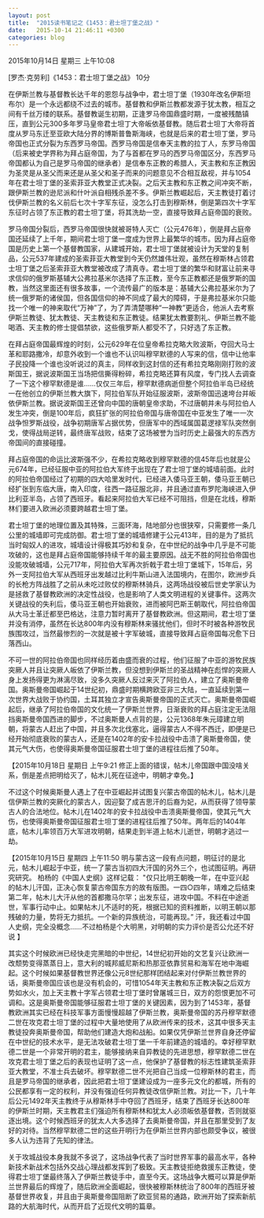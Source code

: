 ```yaml
---
layout: post
title:  "2015读书笔记之《1453：君士坦丁堡之战》"
date:   2015-10-14 21:46:11 +0300
categories: blog
---
```

2015年10月14日 星期三 上午10:08

[罗杰·克劳利]《1453：君士坦丁堡之战》 10分

在伊斯兰教与基督教长达千年的恩怨与战争中，君士坦丁堡（1930年改名伊斯坦布尔）是一个永远都绕不过去的城市。基督教和伊斯兰教都发源于犹太教，相互之间有千丝万缕的联系。基督教诞生初期，正逢罗马帝国鼎盛时期，一度被残酷镇压，直到公元300多年罗马皇帝君士坦丁大帝皈依基督教。随后君士坦丁大帝将首度从罗马东迁至亚欧大陆分界的博斯普鲁斯海峡，也就是后来的君士坦丁堡，罗马帝国也正式分裂为东西罗马帝国。西罗马帝国是信奉天主教的拉丁人，东罗马帝国（后来被史学界称为拜占庭帝国，为了与首都在罗马的西罗马帝国区分，东西罗马帝国都认为自己是罗马帝国的继承者）是信奉东正教的希腊人，天主教和东正教因为圣灵是从圣父而来还是从圣父和圣子而来的问题意见不合相互敌视，并与1054年在君士坦丁堡的圣索菲亚大教堂正式决裂。之后天主教和东正教之间冲突不断，跟伊斯兰教的逊尼派和什叶派自相残杀差不多。伊斯兰教崛起后，天主教徒打着讨伐伊斯兰教的名义前后七次十字军东征，没怎么打击到穆斯林，倒是第四次十字军东征时占领了东正教的君士坦丁堡，将其洗劫一空，直接导致拜占庭帝国的衰败。

罗马帝国分裂后，西罗马帝国很快就被哥特人灭亡（公元476年），倒是拜占庭帝国还延续了上千年，期间君士坦丁堡一度成为世界上最繁华的城市。因为拜占庭帝国是历史上第一个基督教国家，从建城开始，君士坦丁堡就被设计为天堂的复制品，公元537年建成的圣索菲亚大教堂到今天仍然雄伟壮观，虽然在穆斯林占领君士坦丁堡之后圣索菲亚大教堂被改成了清真寺。君士坦丁堡的繁华和财富让前来寻求信仰的俄罗斯基辅大公弗拉基米尔选择了东正教，至今东正教都还是俄罗斯的国教，当然这里面还有很多故事，一个流传最广的版本是：基辅大公弗拉基米尔为了统一俄罗斯的诸侯国，但各国信仰的神不同成了最大的障碍，于是弗拉基米尔只能找一个唯一的神来取代“万神”了，为了弄清楚哪种“一神教”更适合，他派人去考察伊斯兰教徒、犹太教徒、天主教徒和东正教徒。结果犹太教要割礼、伊斯兰教不能喝酒、天主教的修士提倡禁欲，这些俄罗斯人都受不了，只好选了东正教。

在拜占庭帝国最辉煌的时刻，公元629年在位皇帝希拉克略大败波斯，夺回大马士革和耶路撒冷，却意外收到一个谁也不认识叫穆罕默德的人写来的信，信中让他率子民投降一个谁也没听说过的真主，同样收到这封信的还有希拉克略刚刚打败的波斯国王，据说波斯国王当场把信撕得粉碎，希拉克略还算有风度，专门找人去调查了一下这个穆罕默德是谁……仅仅三年后，穆罕默德病逝但整个阿拉伯半岛已经统一在他创立的伊斯兰教大旗下，阿拉伯军队开始征服波斯，波斯帝国迅速垮台并皈依伊斯兰教。据说波斯国王还曾向中国的唐朝皇帝求助，不过唐朝并未与阿拉伯人发生冲突，倒是100年后，疯狂扩张的阿拉伯帝国与唐帝国在中亚发生了唯一一次战争怛罗斯战役，战争初期唐军占据优势，但唐军中的西域属国葛逻禄军队突然倒戈，使得战局逆转，最终唐军战败，结束了这场被誉为当时历史上最强大的东西方帝国间的直接碰撞。

拜占庭帝国的命运比波斯强不少，在希拉克略收到穆罕默德的信45年后也就是公元674年，已经征服中亚的阿拉伯大军终于出现在了君士坦丁堡的城墙前面。此时的阿拉伯帝国经过了初期的四大哈里发时代，已经进入倭马亚王朝，倭马亚王朝已经扩张到东临大唐，南入印度，往西一路征服北非，并且通过直布罗陀海峡进入伊比利亚半岛，占领了西班牙。看起来阿拉伯大军已经不可阻挡，但是在北线，穆斯林们要进入欧洲必须要跨越君士坦丁堡。

君士坦丁堡的地理位置及其特殊，三面环海，陆地部分也很狭窄，只需要修一条几公里的城墙即可完成防御。君士坦丁堡的城墙修建于公元413年，目的是为了抵抗当时匈奴人的进攻，城墙设计得极其巧妙和复杂，在中世纪的战争中几乎是不可能攻破的，这也是拜占庭帝国能够持续千年的最主要原因。战无不胜的阿拉伯帝国也没能攻破城墙，公元717年，阿拉伯大军再次折戟于君士坦丁堡城下，15年后，另外一支阿拉伯大军从西班牙出发越过比利牛斯山进入法国境内，在图尔，欧洲步兵的长枪方阵战胜了之前从未吃过败仗的穆斯林骑兵，这两场战役被后世史学家认为是拯救了基督教欧洲的决定性战役，也是影响了人类文明进程的关键事件。这两次关键战役的失利后，倭马亚王朝也开始衰败，进而被阿巴斯王朝取代，阿拉伯帝国从大马士革迁都至巴格达，注意力暂时离开了基督教欧洲。但这期间，君士坦丁堡并没有消停，虽然在长达800年内没有穆斯林来骚扰他们，但时不时被各种游牧民族围攻过，当然最惨烈的一次就是被十字军破城，直接导致拜占庭帝国每况愈下日落西山。

不可一世的阿拉伯帝国也同样经历着由盛而衰的过程，他们征服了中亚的游牧民族突厥人并且让突厥人皈依了伊斯兰教，但没想到伊斯兰的圣战精神在彪悍的突厥人身上发扬得更为淋漓尽致，没多久突厥人反过来灭了阿拉伯人，建立了奥斯曼帝国。奥斯曼帝国崛起于14世纪初，鼎盛时期横跨欧亚非三大陆，一直延续到第一次世界大战败于协约国，土耳其独立才宣告奥斯曼帝国的正式灭亡。奥斯曼帝国崛起后，继承了阿拉伯帝国的文化统一了伊斯兰世界，日渐衰败的拜占庭注定无法阻挡奥斯曼帝国西进的脚步，不过奥斯曼人点背的是，公元1368年朱元璋建立明朝，将蒙古人赶出了中国，并且多次北伐塞北，逼得蒙古人不得不西迁，即便是已经开始彻底衰败的蒙古人，还是在1402年的安卡拉战役中击溃了奥斯曼帝国，使其元气大伤，也使得奥斯曼帝国征服君士坦丁堡的进程往后推了50年。

【2015年10月18日 星期日 上午9:21 修正上面的错误，帖木儿帝国跟中国没啥关系，倒是差点把明给灭了，帖木儿死在征途中，明朝才幸免。】

不过这个时候奥斯曼人遇上了在中亚崛起并试图复兴蒙古帝国的帖木儿，帖木儿是信伊斯兰教的突厥化的蒙古人，因迎娶了成吉思汗的后裔为妃，从而获得了领导蒙古人的合法地位。帖木儿在1402年的安卡拉战役中击溃奥斯曼帝国，使其元气大伤，也使得奥斯曼帝国征服君士坦丁堡的进程往后推了50年。两年后的1404年底，帖木儿率领百万大军进攻明朝，结果走到半道上帖木儿逝世，明朝才逃过一劫。

【2015年10月15日 星期四 上午11:50 明与蒙古这一段有点问题，明征讨的是北元，帖木儿崛起于中亚，统一了蒙古当初四大汗国的另外三个，也试图征明。再研究研究。
柏杨的《中国人史纲》这样记载： "仅只比明王朝晚一年，在中亚兴起的帖木儿汗国，正决心恢复蒙古帝国东方的故有版图。一四○四年，靖难之后结束第二年，帖木儿大汗从他的首都撒马尔罕；出发东征，进攻中国。不料在中途逝世，军事行动中止。如果帖木儿不适时的死，根据已知的资料推断，以明王朝以那残破的力量，势将无力抵抗。一个新的异族统治，可能再现。”
汗，我还看过中国人史纲，完全没概念……不过柏杨是个大明黑，对明朝的实力评价是否公允还不好说 】

其实这个时候欧洲已经快走完黑暗的中世纪，14世纪初开始的文艺复兴让欧洲一改颓势变得蒸蒸日上，意大利的城邦威尼斯和热那亚依靠贸易和海军在地中海崛起。这个时候如果基督教世界还像公元8世纪那样团结起来对付伊斯兰教世界的话，奥斯曼帝国应该也是没有机会的，可惜1054年天主教和东正教决裂之后双方势如水火，加上天主教十字军占领君士坦丁堡时曾屠城三日，双方的怨恨更加不可调和。这是奥斯曼帝国能够征服君士坦丁堡的关键因素，因为到了1453年，基督教欧洲其实已经在科技军事方面慢慢超越了伊斯兰教，奥斯曼帝国的苏丹穆罕默德二世在攻克君士坦丁堡的过程中大量地使用了从欧洲传来的技术，这其中很多天主教徒投奔奥斯曼帝国，帮助他们建造大炮和战船。如果仅凭伊斯兰世界自身还停留在中世纪的技术水平，是无法攻破君士坦丁堡一千年前建造的城墙的。幸好穆罕默德二世是一个非常开明的君主，能够接纳来自异教徒的先进思想，穆罕默德二世在攻克君士坦丁堡之后的表现也证明了这一点，他保护了基督教的标志性建筑圣索菲亚大教堂，不准士兵去破坏。穆罕默德二世不光把自己当成一位穆斯林的君主，而且是罗马帝国的继承者，因此把君士坦丁堡建设成为一座多元文化的都城，所有的公民都享有一定的权利，并没有强迫任何异教徒改信伊斯兰教。对比一下，几十年后公元1492年天主教终于从穆斯林手中夺回了西班牙，结束了西班牙长达800年的伊斯兰时期，天主教君主们强迫所有穆斯林和犹太人必须皈依基督教，否则就驱逐出境。这个时候西班牙的犹太人大多选择了去奥斯曼帝国，并且在那里受到了友好的对待。当然穆罕默德二世的这些开明行为在伊斯兰世界内部也颇受争议，被很多人认为违背了先知的律法。

关于攻城战役本身我就不多说了，这场战争代表了当时世界军事的最高水平，各种新技术新战术包括外交战心理战都发挥到了极致。天主教徒拒绝救援东正教徒，使得君士坦丁堡最终落入了伊斯兰教徒手中，直至今天。这场战争大概可以算是伊斯兰世界最后的辉煌了，随后欧洲全面崛起，很快被穆斯林统治了800年的西班牙被基督世界收复，并且由于奥斯曼帝国阻断了欧亚贸易的通路，欧洲开始了探索新航路的大航海时代，从而开启了近现代文明的篇章。
